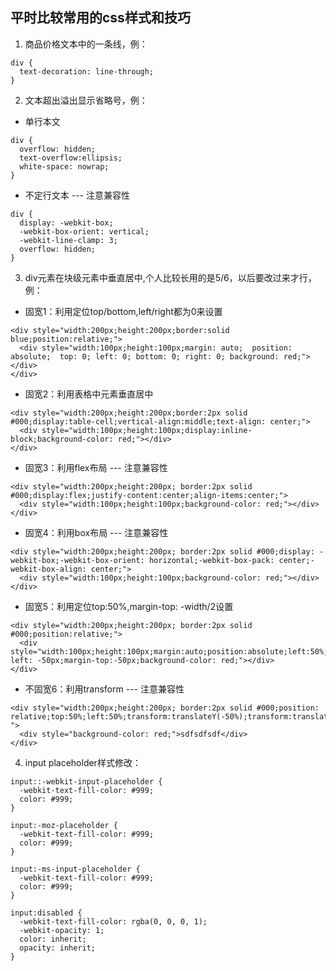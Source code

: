 ## 平时比较常用的css样式和技巧

1. 商品价格文本中的一条线，例：
```
div {
  text-decoration: line-through;
}
```

2. 文本超出溢出显示省略号，例：

* 单行本文
```
div {
  overflow: hidden;
  text-overflow:ellipsis;
  white-space: nowrap;
}
```
* 不定行文本 --- 注意兼容性
```
div {
  display: -webkit-box;
  -webkit-box-orient: vertical;
  -webkit-line-clamp: 3;
  overflow: hidden;
}
```

3. div元素在块级元素中垂直居中,个人比较长用的是5/6，以后要改过来才行，例：

* 固宽1：利用定位top/bottom,left/right都为0来设置
```
<div style="width:200px;height:200px;border:solid blue;position:relative;">
  <div style="width:100px;height:100px;margin: auto;  position: absolute;  top: 0; left: 0; bottom: 0; right: 0; background: red;"></div>
</div>
```

* 固宽2：利用表格中元素垂直居中
```
<div style="width:200px;height:200px;border:2px solid #000;display:table-cell;vertical-align:middle;text-align: center;">
  <div style="width:100px;height:100px;display:inline-block;background-color: red;"></div>
</div>
```

* 固宽3：利用flex布局 --- 注意兼容性
```
<div style="width:200px;height:200px; border:2px solid #000;display:flex;justify-content:center;align-items:center;">
  <div style="width:100px;height:100px;background-color: red;"></div>
</div>
```

* 固宽4：利用box布局 --- 注意兼容性
```
<div style="width:200px;height:200px; border:2px solid #000;display: -webkit-box;-webkit-box-orient: horizontal;-webkit-box-pack: center;-webkit-box-align: center;">
  <div style="width:100px;height:100px;background-color: red;"></div>
</div>
```

* 固宽5：利用定位top:50%,margin-top: -width/2设置
```
<div style="width:200px;height:200px; border:2px solid #000;position:relative;">
  <div style="width:100px;height:100px;margin:auto;position:absolute;left:50%;top:50%;margin-left: -50px;margin-top:-50px;background-color: red;"></div>
</div>
```

* 不固宽6：利用transform --- 注意兼容性
```
<div style="width:200px;height:200px; border:2px solid #000;position: relative;top:50%;left:50%;transform:translateY(-50%);transform:translateX(-50%); ">
  <div style="background-color: red;">sdfsdfsdf</div>
</div>
```

4. input placeholder样式修改：
```
input::-webkit-input-placeholder {
  -webkit-text-fill-color: #999;
  color: #999;
}

input:-moz-placeholder {
  -webkit-text-fill-color: #999;
  color: #999;
}

input:-ms-input-placeholder {
  -webkit-text-fill-color: #999;
  color: #999;
}

input:disabled {
  -webkit-text-fill-color: rgba(0, 0, 0, 1);
  -webkit-opacity: 1;
  color: inherit;
  opacity: inherit;
}
```









